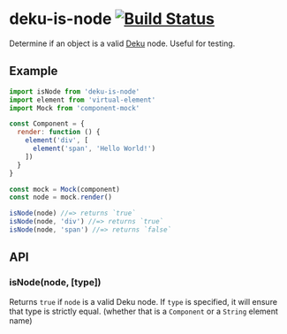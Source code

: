 # deku-is-node [![Build Status](https://travis-ci.org/kvnneff/deku-is-node.svg?branch=master)](https://travis-ci.org/kvnneff/deku-is-node)

Determine if an object is a valid [Deku](https://github.com/dekujs/deku) node.  Useful for testing.

## Example

```js
import isNode from 'deku-is-node'
import element from 'virtual-element'
import Mock from 'component-mock'

const Component = {
  render: function () {
    element('div', [
      element('span', 'Hello World!')
    ])
  }
}

const mock = Mock(component)
const node = mock.render()

isNode(node) //=> returns `true`
isNode(node, 'div') //=> returns `true`
isNode(node, 'span') //=> returns `false`
```

## API

### isNode(node, [type])

  Returns `true` if `node` is a valid Deku node.  If `type` is specified,
  it will ensure that type is strictly equal. (whether that is a `Component`
  or a `String` element name)
